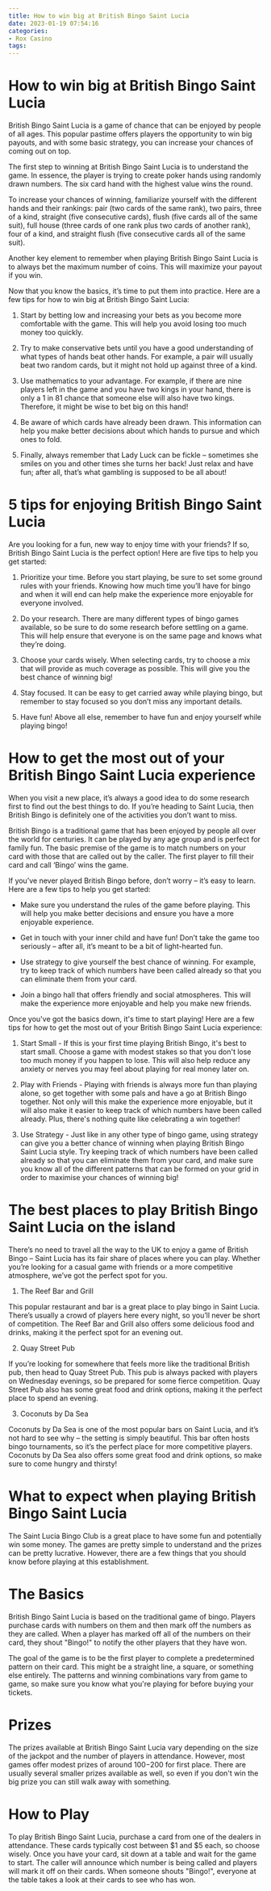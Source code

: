 ```yaml
---
title: How to win big at British Bingo Saint Lucia
date: 2023-01-19 07:54:16
categories:
- Rox Casino
tags:
---
```



#  How to win big at British Bingo Saint Lucia

British Bingo Saint Lucia is a game of chance that can be enjoyed by people of all ages. This popular pastime offers players the opportunity to win big payouts, and with some basic strategy, you can increase your chances of coming out on top.

The first step to winning at British Bingo Saint Lucia is to understand the game. In essence, the player is trying to create poker hands using randomly drawn numbers. The six card hand with the highest value wins the round.

To increase your chances of winning, familiarize yourself with the different hands and their rankings: pair (two cards of the same rank), two pairs, three of a kind, straight (five consecutive cards), flush (five cards all of the same suit), full house (three cards of one rank plus two cards of another rank), four of a kind, and straight flush (five consecutive cards all of the same suit).

Another key element to remember when playing British Bingo Saint Lucia is to always bet the maximum number of coins. This will maximize your payout if you win.

Now that you know the basics, it’s time to put them into practice. Here are a few tips for how to win big at British Bingo Saint Lucia:

1) Start by betting low and increasing your bets as you become more comfortable with the game. This will help you avoid losing too much money too quickly.

2) Try to make conservative bets until you have a good understanding of what types of hands beat other hands. For example, a pair will usually beat two random cards, but it might not hold up against three of a kind.

3) Use mathematics to your advantage. For example, if there are nine players left in the game and you have two kings in your hand, there is only a 1 in 81 chance that someone else will also have two kings. Therefore, it might be wise to bet big on this hand!

4) Be aware of which cards have already been drawn. This information can help you make better decisions about which hands to pursue and which ones to fold.

5) Finally, always remember that Lady Luck can be fickle – sometimes she smiles on you and other times she turns her back! Just relax and have fun; after all, that’s what gambling is supposed to be all about!

#  5 tips for enjoying British Bingo Saint Lucia

Are you looking for a fun, new way to enjoy time with your friends? If so, British Bingo Saint Lucia is the perfect option! Here are five tips to help you get started:

1. Prioritize your time. Before you start playing, be sure to set some ground rules with your friends. Knowing how much time you’ll have for bingo and when it will end can help make the experience more enjoyable for everyone involved.

2. Do your research. There are many different types of bingo games available, so be sure to do some research before settling on a game. This will help ensure that everyone is on the same page and knows what they’re doing.

3. Choose your cards wisely. When selecting cards, try to choose a mix that will provide as much coverage as possible. This will give you the best chance of winning big!

4. Stay focused. It can be easy to get carried away while playing bingo, but remember to stay focused so you don’t miss any important details.

5. Have fun! Above all else, remember to have fun and enjoy yourself while playing bingo!

#  How to get the most out of your British Bingo Saint Lucia experience

When you visit a new place, it’s always a good idea to do some research first to find out the best things to do. If you’re heading to Saint Lucia, then British Bingo is definitely one of the activities you don’t want to miss.

British Bingo is a traditional game that has been enjoyed by people all over the world for centuries. It can be played by any age group and is perfect for family fun. The basic premise of the game is to match numbers on your card with those that are called out by the caller. The first player to fill their card and call ‘Bingo’ wins the game.

If you’ve never played British Bingo before, don’t worry – it’s easy to learn. Here are a few tips to help you get started:

- Make sure you understand the rules of the game before playing. This will help you make better decisions and ensure you have a more enjoyable experience.

- Get in touch with your inner child and have fun! Don’t take the game too seriously – after all, it’s meant to be a bit of light-hearted fun.

- Use strategy to give yourself the best chance of winning. For example, try to keep track of which numbers have been called already so that you can eliminate them from your card.

- Join a bingo hall that offers friendly and social atmospheres. This will make the experience more enjoyable and help you make new friends.

Once you've got the basics down, it's time to start playing! Here are a few tips for how to get the most out of your British Bingo Saint Lucia experience:

1) Start Small - If this is your first time playing British Bingo, it's best to start small. Choose a game with modest stakes so that you don't lose too much money if you happen to lose. This will also help reduce any anxiety or nerves you may feel about playing for real money later on.

2) Play with Friends - Playing with friends is always more fun than playing alone, so get together with some pals and have a go at British Bingo together. Not only will this make the experience more enjoyable, but it will also make it easier to keep track of which numbers have been called already. Plus, there's nothing quite like celebrating a win together!

3) Use Strategy - Just like in any other type of bingo game, using strategy can give you a better chance of winning when playing British Bingo Saint Lucia style. Try keeping track of which numbers have been called already so that you can eliminate them from your card, and make sure you know all of the different patterns that can be formed on your grid in order to maximise your chances of winning big!

#  The best places to play British Bingo Saint Lucia on the island

There’s no need to travel all the way to the UK to enjoy a game of British Bingo – Saint Lucia has its fair share of places where you can play. Whether you’re looking for a casual game with friends or a more competitive atmosphere, we’ve got the perfect spot for you.

1. The Reef Bar and Grill

This popular restaurant and bar is a great place to play bingo in Saint Lucia. There’s usually a crowd of players here every night, so you’ll never be short of competition. The Reef Bar and Grill also offers some delicious food and drinks, making it the perfect spot for an evening out.

2. Quay Street Pub

If you’re looking for somewhere that feels more like the traditional British pub, then head to Quay Street Pub. This pub is always packed with players on Wednesday evenings, so be prepared for some fierce competition. Quay Street Pub also has some great food and drink options, making it the perfect place to spend an evening.

3. Coconuts by Da Sea

Coconuts by Da Sea is one of the most popular bars on Saint Lucia, and it’s not hard to see why – the setting is simply beautiful. This bar often hosts bingo tournaments, so it’s the perfect place for more competitive players. Coconuts by Da Sea also offers some great food and drink options, so make sure to come hungry and thirsty!

#  What to expect when playing British Bingo Saint Lucia

The Saint Lucia Bingo Club is a great place to have some fun and potentially win some money. The games are pretty simple to understand and the prizes can be pretty lucrative. However, there are a few things that you should know before playing at this establishment.

# The Basics

British Bingo Saint Lucia is based on the traditional game of bingo. Players purchase cards with numbers on them and then mark off the numbers as they are called. When a player has marked off all of the numbers on their card, they shout "Bingo!" to notify the other players that they have won.

The goal of the game is to be the first player to complete a predetermined pattern on their card. This might be a straight line, a square, or something else entirely. The patterns and winning combinations vary from game to game, so make sure you know what you're playing for before buying your tickets.

# Prizes

The prizes available at British Bingo Saint Lucia vary depending on the size of the jackpot and the number of players in attendance. However, most games offer modest prizes of around $100-$200 for first place. There are usually several smaller prizes available as well, so even if you don't win the big prize you can still walk away with something.

# How to Play

To play British Bingo Saint Lucia, purchase a card from one of the dealers in attendance. These cards typically cost between $1 and $5 each, so choose wisely. Once you have your card, sit down at a table and wait for the game to start. The caller will announce which number is being called and players will mark it off on their cards. When someone shouts "Bingo!", everyone at the table takes a look at their cards to see who has won.